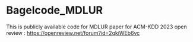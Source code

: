 # Bagelcode_MDLUR
This is publicly available code for MDLUR paper for ACM-KDD 2023
open review : https://openreview.net/forum?id=2qkiWEb6vc

